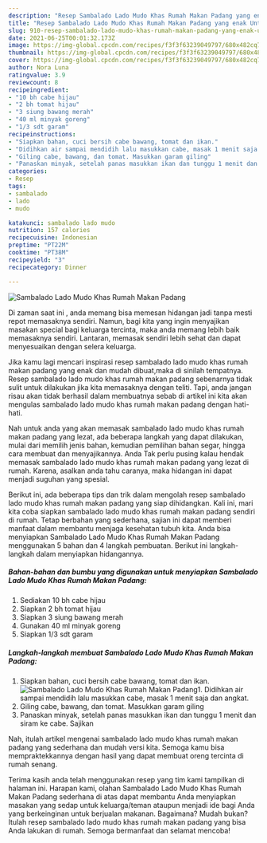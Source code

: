 ```yaml
---
description: "Resep Sambalado Lado Mudo Khas Rumah Makan Padang yang enak Untuk Jualan"
title: "Resep Sambalado Lado Mudo Khas Rumah Makan Padang yang enak Untuk Jualan"
slug: 910-resep-sambalado-lado-mudo-khas-rumah-makan-padang-yang-enak-untuk-jualan
date: 2021-06-25T00:01:32.173Z
image: https://img-global.cpcdn.com/recipes/f3f3f63239049797/680x482cq70/sambalado-lado-mudo-khas-rumah-makan-padang-foto-resep-utama.jpg
thumbnail: https://img-global.cpcdn.com/recipes/f3f3f63239049797/680x482cq70/sambalado-lado-mudo-khas-rumah-makan-padang-foto-resep-utama.jpg
cover: https://img-global.cpcdn.com/recipes/f3f3f63239049797/680x482cq70/sambalado-lado-mudo-khas-rumah-makan-padang-foto-resep-utama.jpg
author: Nora Luna
ratingvalue: 3.9
reviewcount: 8
recipeingredient:
- "10 bh cabe hijau"
- "2 bh tomat hijau"
- "3 siung bawang merah"
- "40 ml minyak goreng"
- "1/3 sdt garam"
recipeinstructions:
- "Siapkan bahan, cuci bersih cabe bawang, tomat dan ikan."
- "Didihkan air sampai mendidih lalu masukkan cabe, masak 1 menit saja dan angkat."
- "Giling cabe, bawang, dan tomat. Masukkan garam giling"
- "Panaskan minyak, setelah panas masukkan ikan dan tunggu 1 menit dan siram ke cabe. Sajikan"
categories:
- Resep
tags:
- sambalado
- lado
- mudo

katakunci: sambalado lado mudo 
nutrition: 157 calories
recipecuisine: Indonesian
preptime: "PT22M"
cooktime: "PT38M"
recipeyield: "3"
recipecategory: Dinner

---
```



![Sambalado Lado Mudo Khas Rumah Makan Padang](https://img-global.cpcdn.com/recipes/f3f3f63239049797/680x482cq70/sambalado-lado-mudo-khas-rumah-makan-padang-foto-resep-utama.jpg)

Di zaman  saat ini , anda memang bisa memesan hidangan jadi tanpa mesti repot memasaknya sendiri. Namun, bagi kita yang ingin menyajikan masakan special bagi keluarga tercinta, maka anda memang lebih baik memasaknya sendiri. Lantaran, memasak sendiri lebih sehat dan dapat menyesuaikan dengan selera keluarga.

Jika kamu lagi mencari inspirasi resep sambalado lado mudo khas rumah makan padang yang enak dan mudah dibuat,maka di sinilah tempatnya. Resep sambalado lado mudo khas rumah makan padang  sebenarnya tidak sulit untuk dilakukan jika kita memasaknya dengan teliti. Tapi, anda jangan risau akan tidak berhasil dalam membuatnya 
sebab di artikel ini kita akan mengulas sambalado lado mudo khas rumah makan padang dengan hati-hati.  



Nah untuk anda yang akan memasak sambalado lado mudo khas rumah makan padang yang lezat, ada beberapa langkah yang dapat dilakukan, mulai dari memilih jenis bahan, kemudian pemilihan bahan segar, hingga cara membuat dan menyajikannya. Anda Tak perlu pusing kalau hendak memasak sambalado lado mudo khas rumah makan padang yang lezat di rumah. Karena, asalkan anda  tahu caranya, maka hidangan ini dapat menjadi suguhan yang spesial.

Berikut ini, ada beberapa tips dan trik dalam mengolah resep sambalado lado mudo khas rumah makan padang yang siap dihidangkan. Kali ini, mari kita coba siapkan sambalado lado mudo khas rumah makan padang sendiri di rumah. Tetap berbahan yang sederhana, sajian ini dapat memberi manfaat dalam membantu menjaga kesehatan tubuh kita. Anda bisa menyiapkan Sambalado Lado Mudo Khas Rumah Makan Padang menggunakan 5 bahan dan 4 langkah pembuatan. Berikut ini langkah-langkah dalam menyiapkan hidangannya.

<!--inarticleads1-->

##### Bahan-bahan dan bumbu yang digunakan untuk menyiapkan Sambalado Lado Mudo Khas Rumah Makan Padang:

1. Sediakan 10 bh cabe hijau
1. Siapkan 2 bh tomat hijau
1. Siapkan 3 siung bawang merah
1. Gunakan 40 ml minyak goreng
1. Siapkan 1/3 sdt garam




<!--inarticleads2-->

##### Langkah-langkah membuat Sambalado Lado Mudo Khas Rumah Makan Padang:

1. Siapkan bahan, cuci bersih cabe bawang, tomat dan ikan.
<img src="https://img-global.cpcdn.com/steps/61641784ef53b67f/160x128cq70/sambalado-lado-mudo-khas-rumah-makan-padang-langkah-memasak-1-foto.jpg" alt="Sambalado Lado Mudo Khas Rumah Makan Padang">1. Didihkan air sampai mendidih lalu masukkan cabe, masak 1 menit saja dan angkat.
1. Giling cabe, bawang, dan tomat. Masukkan garam giling
1. Panaskan minyak, setelah panas masukkan ikan dan tunggu 1 menit dan siram ke cabe. Sajikan




Nah, itulah artikel mengenai  sambalado lado mudo khas rumah makan padang  yang sederhana dan mudah versi kita. Semoga kamu bisa mempraktekkannya dengan hasil yang dapat membuat oreng tercinta di rumah senang. 

Terima kasih anda telah menggunakan resep yang tim kami tampilkan di halaman ini. Harapan kami, olahan  Sambalado Lado Mudo Khas Rumah Makan Padang sederhana di atas dapat membantu Anda menyiapkan masakan yang sedap untuk keluarga/teman ataupun menjadi ide bagi Anda yang berkeinginan untuk berjualan makanan. Bagaimana? Mudah bukan? Itulah resep sambalado lado mudo khas rumah makan padang yang bisa Anda lakukan di rumah. Semoga bermanfaat dan selamat mencoba!

